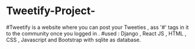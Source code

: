 # Tweetify-Project-
#Tweetify is a website where you can post your Tweeties , ass '#' tags in it to the community once you logged in .
#used : Django , React JS , HTML , CSS , Javascript and Bootstrap with sqlite as database.

